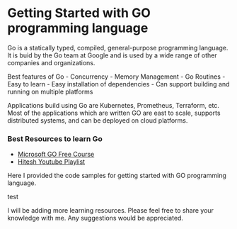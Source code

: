 # Getting Started with GO programming language

Go is a statically typed, compiled, general-purpose programming language. It is buid by the Go team at Google and is used by a wide range of other companies and organizations.

Best features of Go
    - Concurrency
    - Memory Management
    - Go Routines
    - Easy to learn
    - Easy installation of dependencies
    - Can support building and running on multiple platforms

Applications build using Go are Kubernetes, Prometheus, Terraform, etc.
Most of the applications which are written GO are east to scale, supports distributed systems, and can be deployed on cloud platforms.

### Best Resources to learn Go

- [Microsoft GO Free Course](https://docs.microsoft.com/en-us/learn/paths/go-first-steps/)
- [Hitesh Youtube Playlist](https://www.youtube.com/watch?v=X4q1OM0voO0&list=PLRAV69dS1uWSR89FRQGZ6q9BR2b44Tr9N)


Here I provided the code samples for getting started with GO programming language.

test

I will be adding more learning resources. Please feel free to share your knowledge with me. Any suggestions would be appreciated.
